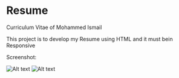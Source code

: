 # Resume
Curriculum Vitae of Mohammed Ismail

This project is to develop my Resume using HTML and it must bein Responsive

Screenshot:

![Alt text](https://github.com/ikismail/Resume/blob/master/resume.jpg "Resume")
![Alt text](https://github.com/ikismail/Resume/blob/master/resume1.jpg "Resume")

